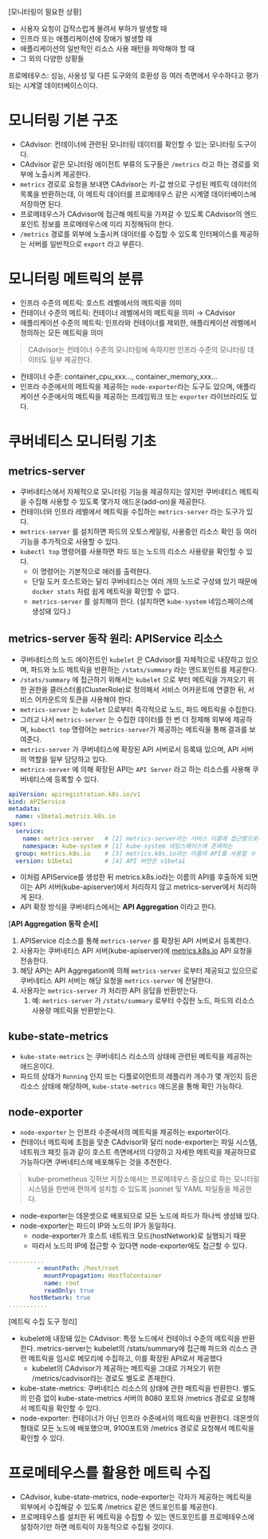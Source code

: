 [모니터링이 필요한 상황]

- 사용자 요청이 갑작스럽게 몰려서 부하가 발생할 때
- 인프라 또는 애플리케이션에 장애가 발생할 때
- 애플리케이션의 일반적인 리소스 사용 패턴을 파악해야 할 때
- 그 외의 다양한 상황들

프로메테우스: 성능, 사용성 및 다른 도구와의 호환성 등 여러 측면에서 우수하다고 평가되는 시계열 데이터베이스이다.

# 모니터링 기본 구조

- CAdvisor: 컨테이너에 관련된 모니터링 데이터를 확인할 수 있는 모니터링 도구이다.
- CAdvisor 같은 모니터링 에이전트 부류의 도구들은 `/metrics` 라고 하는 경로를 외부에 노출시켜 제공한다.
- `metrics` 경로로 요청을 보내면 CAdvisor는 키-값 쌍으로 구성된 메트릭 데이터의 목록을 반환하는데, 이 메트릭 데이터를 프로메테우스 같은 시계열 데이터베이스에 저장하면 된다.
- 프로메테우스가 CAdvisor에 접근해 메트릭을 가져갈 수 있도록 CAdvisor의 엔드포인트 정보를 프로메테우스에 미리 지정해둬야 한다.
- `/metrics` 경로를 외부에 노출시켜 데이터를 수집할 수 있도록 인터페이스를 제공하는 서버를 일반적으로 `export` 라고 부른다.

# 모니터링 메트릭의 분류

- 인프라 수준의 메트릭: 호스트 레벨에서의 메트릭을 의미
- 컨테이너 수준의 메트릭: 컨테이너 레벨에서의 메트릭을 의미 → CAdvisor
- 애플리케이션 수준의 메트릭: 인프라와 컨테이너를 제외한, 애플리케이션 레벨에서 정의하는 모든 메트릭을 의미

> CAdvisor는 컨테이너 수준의 모니터링에 속하지만 인프라 수준의 모니터링 데이터도 일부 제공한다.
- 컨테이너 수준: container_cpu_xxx…, container_memory_xxx…
- 인프라 수준에서의 메트릭을 제공하는 `node-exporter`라는 도구도 있으며, 애플리케이션 수준에서의 메트릭을 제공하는 프레임워크 또는 `exporter` 라이브러리도 있다.
>
# 쿠버네티스 모니터링 기초

## metrics-server

- 쿠버네티스에서 자체적으로 모니터링 기능을 제공하지는 않지만 쿠버네티스 메트릭을 수집해 사용할 수 있도록 몇가지 애드온(add-on)을 제공한다.
- 컨테이너와 인프라 레벨에서 메트릭을 수집하는 `metrics-server` 라는 도구가 있다.
- `metrics-server` 를 설치하면 파드의 오토스케일링, 사용중인 리소스 확인 등 여러 기능을 추가적으로 사용할 수 있다.
- `kubectl top` 명령어를 사용하면 파드 또는 노드의 리소스 사용량을 확인할 수 있다.
    - 이 명령어는 기본적으로 에러를 출력한다.
    - 단일 도커 호스트와는 달리 쿠버네티스는 여러 개의 노드로 구성돼 있기 때문에 `docker stats` 처럼 쉽게 메트릭을 확인할 수 없다.
    - `metrics-server` 를 설치해야 한다. (설치하면 `kube-system` 네임스페이스에 생성돼 있다.)

## metrics-server 동작 원리: APIService 리소스

- 쿠버네티스의 노드 에이전트인 `kubelet` 은 CAdvisor를 자체적으로 내장하고 있으며, 파드와 노드 메트릭을 반환하는 `/stats/summary` 라는 엔드포인트를 제공한다.
- `/stats/summary` 에 접근하기 위해서는 `kubelet` 으로 부터 메트릭을 가져오기 위한 권한을 클러스터롤(ClusterRole)로 정의해서 서비스 어카운트에 연결한 뒤, 서비스 어카운트의 토큰을 사용해야 한다.
- `metrics-server` 는 `kubelet` 으로부터 즉각적으로 노드, 파드 메트릭을 수집한다.
- 그러고 나서 `metrics-server` 는 수집한 데이터를 한 번 더 정제해 외부에 제공하며, `kubectl top` 명령어는 `metrics-server`가 제공하는 메트릭을 통해 결과를 보여준다.
- `metrics-server` 가 쿠버네티스에 확장된 API 서버로서 등록돼 있으며, API 서버의 역할을 일부 담당하고 있다.
- `metrics-server` 에 의해 확장된 API는 `API Server` 라고 하는 리소스를 사용해 쿠버네티스에 등록할 수 있다.

```yaml
apiVersion: apiregistration.k8s.io/v1
kind: APIService
metadata: 
  name: v1beta1.metrics.k8s.io
spec:
  service: 
    name: metrics-server   # [2] metrics-server라는 서비스 이름에 접근함으로써
    namespace: kube-system # [1] kube-system 네임스페이스에 존재하는
  group: metrics.k8s.io    # [3] metrics.k8s.io라는 이름의 API를 사용할 수 있다고 정의함
  version: b1beta1         # [4] API 버전은 v1beta1
```

- 이처럼 APIService를 생성한 뒤 metrics.k8s.io라는 이름의 API를 후출하게 되면 이는 API 서버(kube-apiserver)에서 처리하지 않고 metrics-server에서 처리하게 된다.
- API 확장 방식을 쿠버네티스에서는 **API Aggregation** 이라고 한다.

[**API Aggregation 동작 순서]**

1. APIService 리소스를 통해 `metrics-server` 를 확장된 API 서버로서 등록한다.
2. 사용자는 쿠버네티스 API 서버(kube-apiserver)에 [metrics.k8s.io](http://metrics.k8s.io) API 요청을 전송한다.
3. 해당 API는 API Aggregation에 의해 `metrics-server` 로부터 제공되고 있으므로 쿠버네티스 API 서버는 해당 요청을 `metrics-server` 에 전달한다.
4. 사용자는 `metrics-server` 가 처리한 API 응답을 반환받는다.
    1. 예: `metrics-server` 가 `/stats/summary` 로부터 수집한 노드, 파드의 리소스 사용량 메트릭을 반환받는다.

## kube-state-metrics

- `kube-state-metrics` 는 쿠버네티스 리소스의 상태에 관련된 메트릭을 제공하는 애드온이다.
- 파드의 상태가 `Running` 인지 또는 디플로이먼트의 레플리카 개수가 몇 개인지 등은 리소스 상태에 해당하며, `kube-state-metrics` 애드온을 통해 확인 가능하다.

## node-exporter

- `node-exporter` 는 인프라 수준에서의 메트릭을 제공하는 exporter이다.
- 컨테이너 메트릭에 초점을 맞춘 CAdvisor와 달리 node-exporter는 파일 시스템, 네트워크 패킷 등과 같이 호스트 측면에서의 다양하고 자세한 메트릭을 제공하므로 가능하다면 쿠버네티스에 배포해두는 것을 추천한다.

> kube-prometheus 깃허브 저장소에서는 프로메테우스 중심으로 하는 모니터링 시스템을 한번에 편하게 설치할 수 있도록 jsonnet 및 YAML 파일들을 제공한다.
>
- node-exporter는 데몬셋으로 배포되므로 모든 노드에 파드가 하나씩 생성돼 있다.
- node-exporter는 파드이 IP와 노드의 IP가 동일하다.
    - node-exporter가 호스트 네트워크 모드(hostNetwork)로 실행되기 때문
    - 따라서 노드의 IP에 접근할 수 있다면 node-exporter에도 접근할 수 있다.

```yaml
..........
        - mountPath: /host/root
          mountPropagation: HostToContainer
          name: root
          readOnly: true
      hostNetwork: true
...........
```

[메트릭 수집 도구 정리]

- kubelet에 내장돼 있는 CAdvisor: 특정 노드에서 컨테이너 수준의 메트릭을 반환한다. metrics-server는 kubelet의 /stats/summary에 접근해 파드와 리소스 관련 메트릭을 임시로 메모리에 수집하고, 이를 확장된 API로서 제공했다
    - kubelet의 CAdvisor가 제공하는 메트릭을 그대로 가져오기 위한 /metrics/cadvisor라는 경로도 별도로 존재한다.
- kube-state-metrics: 쿠버네티스 리소스의 상태에 관한 메트릭을 반환한다. 별도의 인증 없이 kube-state-metrics 서버의 8080 포트와 /metrics 경로로 요청해서 메트릭을 확인할 수 있다.
- node-exporter: 컨테이너가 아닌 인프라 수준에서의 메트릭을 반환한다. 데몬셋의 형태로 모든 노드에 배포했으며, 9100포트와 /metrics 경로로 요청해서 메트릭을 확인할 수 있다.

# 프로메테우스를 활용한 메트릭 수집

- CAdvisor, kube-state-metrics, node-exporter는 각자가 제공하는 메트릭을 외부에서 수집해갈 수 있도록 /metrics 같은 엔드포인트를 제공한다.
- 프로메테우스를 설치한 뒤 메트릭을 수집할 수 있는 엔드포인트를 프로메테우스에 설정하기만 하면 메트릭이 자동적으로 수집될 것이다.
